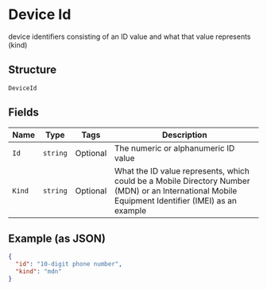 
# Device Id

device identifiers consisting of an ID value and what that value represents (kind)

## Structure

`DeviceId`

## Fields

| Name | Type | Tags | Description |
|  --- | --- | --- | --- |
| `Id` | `string` | Optional | The numeric or alphanumeric ID value |
| `Kind` | `string` | Optional | What the ID value represents, which could be a Mobile Directory Number (MDN) or an International Mobile Equipment Identifier (IMEI) as an example |

## Example (as JSON)

```json
{
  "id": "10-digit phone number",
  "kind": "mdn"
}
```

